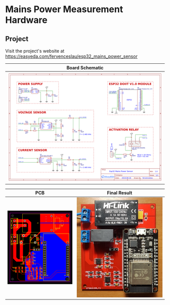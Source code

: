 # Mains Power Measurement Hardware

<Introduction>

## Project

Visit the project's website at https://easyeda.com/fervenceslau/esp32_mains_power_sensor

| Board Schematic                        |
| ---------------------------------------|
|![](demo/schematic.png)                 |

|       PCB        |    Final Result     |
| -----------------|-------------------- |
|![](demo/pcb.png) | ![](demo/result.jpg)|
